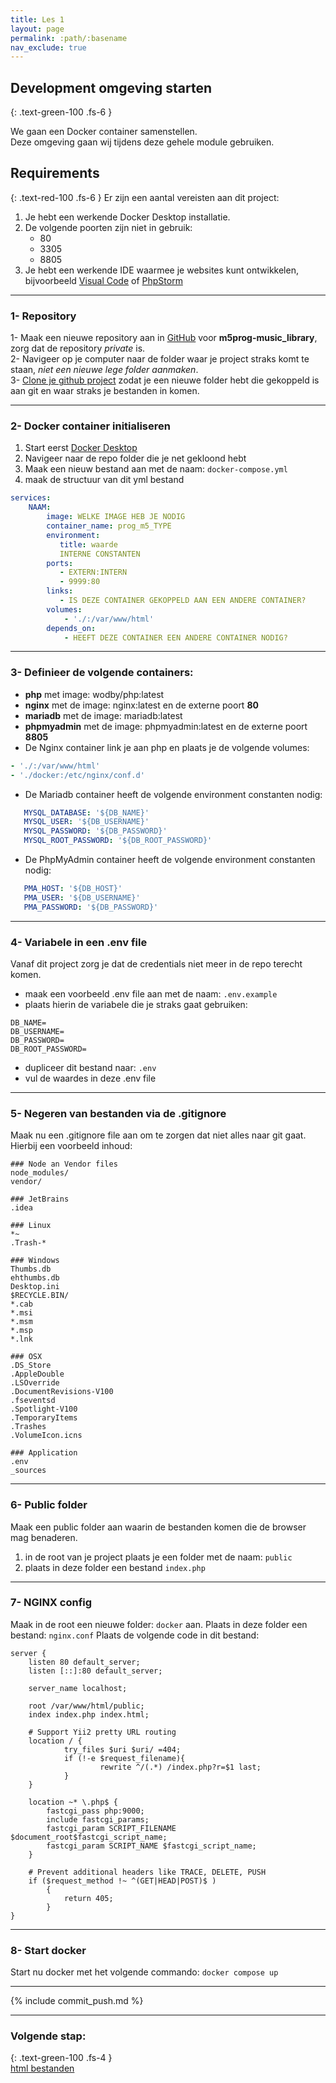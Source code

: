 ```yaml
---
title: Les 1
layout: page
permalink: :path/:basename
nav_exclude: true
---
```


## Development omgeving starten
{: .text-green-100 .fs-6 }

We gaan een Docker container samenstellen.  
Deze omgeving gaan wij tijdens deze gehele module gebruiken.

## Requirements
{: .text-red-100 .fs-6 }
Er zijn een aantal vereisten aan dit project:
1. Je hebt een werkende Docker Desktop installatie.
2. De volgende poorten zijn niet in gebruik:
   - 80
   - 3305
   - 8805
3. Je hebt een werkende IDE waarmee je websites kunt ontwikkelen, bijvoorbeeld [Visual Code](https://code.visualstudio.com/download) of [PhpStorm](https://www.jetbrains.com/phpstorm/download/)

---
### 1- Repository
1- Maak een nieuwe repository aan in [GitHub](http://github.com/) voor **m5prog-music_library**, zorg dat de repository _private_ is.  
2- Navigeer op je computer naar de folder waar je project straks komt te staan, _niet een nieuwe lege folder aanmaken_.   
3- [Clone je github project](https://git-scm.com/docs/git-clone) zodat je een nieuwe folder hebt die gekoppeld is aan git en waar straks je bestanden in komen.

---
### 2- Docker container initialiseren
1. Start eerst [Docker Desktop](https://www.docker.com/products/docker-desktop/)  
2. Navigeer naar de repo folder die je net gekloond hebt
3. Maak een nieuw bestand aan met de naam: `docker-compose.yml`
4. maak de structuur van dit yml bestand
```yml
services:
    NAAM:
        image: WELKE IMAGE HEB JE NODIG
        container_name: prog_m5_TYPE
        environment:
           title: waarde
           INTERNE CONSTANTEN
        ports:
           - EXTERN:INTERN
           - 9999:80
        links:
           - IS DEZE CONTAINER GEKOPPELD AAN EEN ANDERE CONTAINER?
        volumes:
            - './:/var/www/html'
        depends_on:
            - HEEFT DEZE CONTAINER EEN ANDERE CONTAINER NODIG?
```

---
### 3- Definieer de volgende containers:
- **php** met image: wodby/php:latest
- **nginx** met de image: nginx:latest en de externe poort **80**
- **mariadb** met de image: mariadb:latest
- **phpmyadmin** met de image: phpmyadmin:latest en de externe poort **8805**
- De Nginx container link je aan php en plaats je de volgende volumes:
```yml
- './:/var/www/html'
- './docker:/etc/nginx/conf.d'
```
- De Mariadb container heeft de volgende environment constanten nodig: 
```yml
   MYSQL_DATABASE: '${DB_NAME}'
   MYSQL_USER: '${DB_USERNAME}'
   MYSQL_PASSWORD: '${DB_PASSWORD}'
   MYSQL_ROOT_PASSWORD: '${DB_ROOT_PASSWORD}'
```
- De PhpMyAdmin container heeft de volgende environment constanten nodig: 
```yml
   PMA_HOST: '${DB_HOST}'
   PMA_USER: '${DB_USERNAME}'
   PMA_PASSWORD: '${DB_PASSWORD}'
```

---
### 4- Variabele in een .env file
Vanaf dit project zorg je dat de credentials niet meer in de repo terecht komen.
- maak een voorbeeld .env file aan met de naam: `.env.example`
- plaats hierin de variabele die je straks gaat gebruiken:
```env
DB_NAME=
DB_USERNAME=
DB_PASSWORD=
DB_ROOT_PASSWORD=
```
- dupliceer dit bestand naar: `.env`
- vul de waardes in deze .env file

---
### 5- Negeren van bestanden via de .gitignore
Maak nu een .gitignore file aan om te zorgen dat niet alles naar git gaat.  
Hierbij een voorbeeld inhoud:
```gitignore
### Node an Vendor files
node_modules/
vendor/

### JetBrains
.idea

### Linux
*~
.Trash-*

### Windows
Thumbs.db
ehthumbs.db
Desktop.ini
$RECYCLE.BIN/
*.cab
*.msi
*.msm
*.msp
*.lnk

### OSX
.DS_Store
.AppleDouble
.LSOverride
.DocumentRevisions-V100
.fseventsd
.Spotlight-V100
.TemporaryItems
.Trashes
.VolumeIcon.icns

### Application
.env
_sources
```

---
### 6- Public folder 
Maak een public folder aan waarin de bestanden komen die de browser mag benaderen.
1. in de root van je project plaats je een folder met de naam: `public`
2. plaats in deze folder een bestand `index.php`

---
### 7- NGINX config
Maak in de root een nieuwe folder: `docker` aan.
Plaats in deze folder een bestand: `nginx.conf`
Plaats de volgende code in dit bestand:
```apacheconf
server {
    listen 80 default_server;
    listen [::]:80 default_server;
    
    server_name localhost;

    root /var/www/html/public;
    index index.php index.html;

    # Support Yii2 pretty URL routing
    location / {
            try_files $uri $uri/ =404;
            if (!-e $request_filename){
                    rewrite ^/(.*) /index.php?r=$1 last;
            }
    }

    location ~* \.php$ {
        fastcgi_pass php:9000;
        include fastcgi_params;
        fastcgi_param SCRIPT_FILENAME $document_root$fastcgi_script_name;
        fastcgi_param SCRIPT_NAME $fastcgi_script_name;
    }

    # Prevent additional headers like TRACE, DELETE, PUSH
    if ($request_method !~ ^(GET|HEAD|POST)$ )
        {
            return 405;
        }
}
```

---
### 8- Start docker
Start nu docker met het volgende commando: `docker compose up`



---
{% include commit_push.md %}

---
### Volgende stap:
{: .text-green-100 .fs-4 }  
[html bestanden](html)
